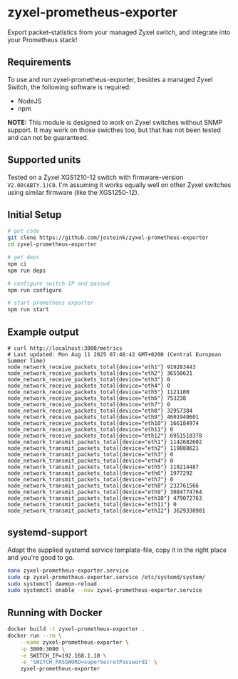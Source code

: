 
# zyxel-prometheus-exporter

Export packet-statistics from your managed Zyxel switch, and integrate
into your Prometheus stack!

## Requirements

To use and run zyxel-prometheus-exporter, besides a managed Zyxel
Switch, the following software is required:

- NodeJS
- npm

**NOTE:** This module is designed to work on Zyxel switches without
SNMP support. It may work on those swicthes too, but that has not been
tested and can not be guaranteed.

## Supported units

Tested on a Zyxel XGS1210-12 switch with firmware-version `V2.00(ABTY.1)C0`.
I'm assuming it works equally well on other Zyxel switches using similar
firmware (like the XGS1250-12).

## Initial Setup

```sh
# get code
git clone https://github.com/josteink/zyxel-prometheus-exporter
cd zyxel-prometheus-exporter

# get deps
npm ci
npm run deps

# configure switch IP and passwd
npm run configure

# start prometheus exporter
npm run start
```

## Example output

```
# curl http://localhost:3000/metrics
# Last updated: Mon Aug 11 2025 07:46:42 GMT+0200 (Central European Summer Time)
node_network_receive_packets_total{device="eth1"} 919283443
node_network_receive_packets_total{device="eth2"} 36550621
node_network_receive_packets_total{device="eth3"} 0
node_network_receive_packets_total{device="eth4"} 0
node_network_receive_packets_total{device="eth5"} 1121100
node_network_receive_packets_total{device="eth6"} 753238
node_network_receive_packets_total{device="eth7"} 0
node_network_receive_packets_total{device="eth8"} 32957384
node_network_receive_packets_total{device="eth9"} 4601940601
node_network_receive_packets_total{device="eth10"} 166184974
node_network_receive_packets_total{device="eth11"} 0
node_network_receive_packets_total{device="eth12"} 6951510378
node_network_transmit_packets_total{device="eth1"} 1142682602
node_network_transmit_packets_total{device="eth2"} 119888621
node_network_transmit_packets_total{device="eth3"} 0
node_network_transmit_packets_total{device="eth4"} 0
node_network_transmit_packets_total{device="eth5"} 118214487
node_network_transmit_packets_total{device="eth6"} 1977292
node_network_transmit_packets_total{device="eth7"} 0
node_network_transmit_packets_total{device="eth8"} 232761566
node_network_transmit_packets_total{device="eth9"} 3084774764
node_network_transmit_packets_total{device="eth10"} 479072763
node_network_transmit_packets_total{device="eth11"} 0
node_network_transmit_packets_total{device="eth12"} 3629338981
```

## systemd-support

Adapt the supplied systemd service template-file, copy it in the
right place and you're good to go.

```sh
nano zyxel-prometheus-exporter.service
sudo cp zyxel-prometheus-exporter.service /etc/systemd/system/
sudo systemctl daemon-reload
sudo systemctl enable --now zyxel-prometheus-exporter.service
```

## Running with Docker

```sh
docker build -t zyxel-prometheus-exporter .
docker run --rm \
    --name zyxel-prometheus-exporter \
    -p 3000:3000 \
    -e SWITCH_IP=192.168.1.10 \
    -e 'SWITCH_PASSWORD=superSecretPassword1' \
    zyxel-prometheus-exporter
```

